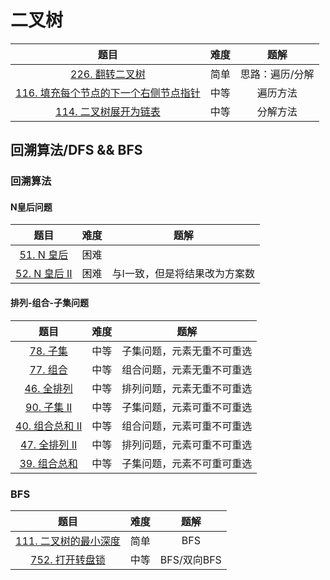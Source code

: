 # 二叉树

|                             题目                             | 难度 |      题解       |
| :----------------------------------------------------------: | :--: | :-------------: |
| [226. 翻转二叉树](https://leetcode.cn/problems/invert-binary-tree/) | 简单 | 思路：遍历/分解 |
| [116. 填充每个节点的下一个右侧节点指针](https://leetcode.cn/problems/populating-next-right-pointers-in-each-node/) | 中等 |    遍历方法     |
| [114. 二叉树展开为链表](https://leetcode.cn/problems/flatten-binary-tree-to-linked-list/) | 中等 |    分解方法     |

## 回溯算法/DFS && BFS

### 回溯算法

#### N皇后问题

|                            题目                            | 难度 |             题解              |
| :--------------------------------------------------------: | :--: | :---------------------------: |
|    [51. N 皇后](https://leetcode.cn/problems/n-queens/)    | 困难 |                               |
| [52. N 皇后 II](https://leetcode.cn/problems/n-queens-ii/) | 困难 | 与I一致，但是将结果改为方案数 |

#### 排列-组合-子集问题

|                             题目                             | 难度 |            题解            |
| :----------------------------------------------------------: | :--: | :------------------------: |
|      [78. 子集](https://leetcode.cn/problems/subsets/)       | 中等 | 子集问题，元素无重不可重选 |
|    [77. 组合](https://leetcode.cn/problems/combinations/)    | 中等 | 组合问题，元素无重不可重选 |
|   [46. 全排列](https://leetcode.cn/problems/permutations/)   | 中等 | 排列问题，元素无重不可重选 |
|   [90. 子集 II](https://leetcode.cn/problems/subsets-ii/)    | 中等 | 子集问题，元素可重不可重选 |
| [40. 组合总和 II](https://leetcode.cn/problems/combination-sum-ii/) | 中等 | 组合问题，元素可重不可重选 |
| [47. 全排列 II](https://leetcode.cn/problems/permutations-ii/) | 中等 | 排列问题，元素可重不可重选 |
| [39. 组合总和](https://leetcode.cn/problems/combination-sum/) | 中等 | 子集问题，元素不可重可重选 |

### BFS

|                             题目                             | 难度 |    题解     |
| :----------------------------------------------------------: | :--: | :---------: |
| [111. 二叉树的最小深度](https://leetcode.cn/problems/minimum-depth-of-binary-tree/) | 简单 |     BFS     |
| [752. 打开转盘锁](https://leetcode.cn/problems/open-the-lock/) | 中等 | BFS/双向BFS |